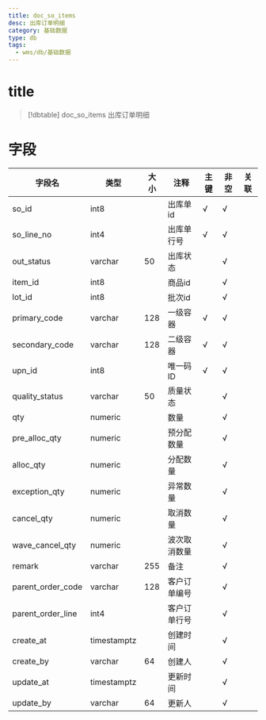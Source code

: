 ```yaml
---
title: doc_so_items
desc: 出库订单明细
category: 基础数据
type: db
tags:
  - wms/db/基础数据
---
```


# title
>[!dbtable] doc_so_items
> 出库订单明细

# 字段
| 字段名 | 类型 | 大小 | 注释 | 主键 | 非空 | 关联 |
| --- | --- | --- | --- | --- | --- | --- |
| so_id | int8 |  | 出库单id | √ | √ |  |
| so_line_no | int4 |  | 出库单行号 | √ | √ |  |
| out_status | varchar | 50 | 出库状态 |  | √ |  |
| item_id | int8 |  | 商品id |  | √ |  |
| lot_id | int8 |  | 批次id |  | √ |  |
| primary_code | varchar | 128 | 一级容器 | √ | √ |  |
| secondary_code | varchar | 128 | 二级容器 | √ | √ |  |
| upn_id | int8 |  | 唯一码ID | √ | √ |  |
| quality_status | varchar | 50 | 质量状态 |  | √ |  |
| qty | numeric |  | 数量 |  | √ |  |
| pre_alloc_qty | numeric |  | 预分配数量 |  | √ |  |
| alloc_qty | numeric |  | 分配数量 |  | √ |  |
| exception_qty | numeric |  | 异常数量 |  | √ |  |
| cancel_qty | numeric |  | 取消数量 |  | √ |  |
| wave_cancel_qty | numeric |  | 波次取消数量 |  | √ |  |
| remark | varchar | 255 | 备注 |  | √ |  |
| parent_order_code | varchar | 128 | 客户订单编号 |  | √ |  |
| parent_order_line | int4 |  | 客户订单行号 |  | √ |  |
| create_at | timestamptz |  | 创建时间 |  | √ |  |
| create_by | varchar | 64 | 创建人 |  | √ |  |
| update_at | timestamptz |  | 更新时间 |  | √ |  |
| update_by | varchar | 64 | 更新人 |  | √ |  |

